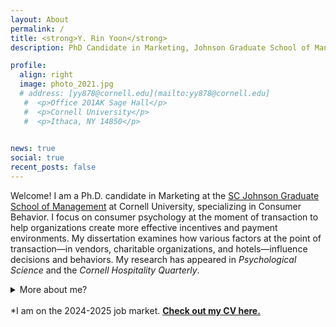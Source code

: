 ```yaml
---
layout: About
permalink: /
title: <strong>Y. Rin Yoon</strong>
description: PhD Candidate in Marketing, Johnson Graduate School of Management, Cornell University

profile:
  align: right
  image: photo_2021.jpg
  # address: [yy878@cornell.edu](mailto:yy878@cornell.edu]
   #  <p>Office 201AK Sage Hall</p>
   #  <p>Cornell University</p>
   #  <p>Ithaca, NY 14850</p>
     

news: true
social: true
recent_posts: false
---
```


Welcome! I am a Ph.D. candidate in Marketing at the [SC Johnson Graduate School of Management](https://www.johnson.cornell.edu/programs/phd-program/current-students/yy878/) at Cornell University, specializing in Consumer Behavior. I focus on consumer psychology at the moment of transaction to help organizations create more effective incentives and payment environments. My dissertation examines how various factors at the point of transaction—in vendors, charitable organizations, and hotels—influence decisions and behaviors. My research has appeared in <i>Psychological Science</i> and the <i>Cornell Hospitality Quarterly</i>.

<details>
    <summary>More about me?</summary>
Before Ph.D., I worked for Pfizer and Hyundai Motor Company HQs on a variety of consulting projects. I have also produced and hosted a local radio show in Korea (which flew far under the radar), where I had a blast monologuing on my favorite topics, such as behavioral science, social psychology, and philosophy. I received my B.A. in Communication Studies from UCLA, graduating with college and departmental honors, and my M.S. in Marketing from Korea University Business School, graduating with the Award of Academic Excellence.
</details> <br>
*I am on the 2024-2025 job market. <strong><a href="https://www.dropbox.com/scl/fi/nul3p1lal83o1liuvemwe/Yoon_CV.pdf?rlkey=wf71l20uwqtrt1ncvmzmenu9u&e=2&raw=1" target="_blank">Check out my CV here.</a></strong>

<!-- While my old blog is currently closed, previously uploaded posts can be found [here]({{ site.baseurl }}{% link blog/index.html %}). -->
